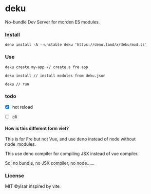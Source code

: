 # deku

No-bundle Dev Server for morden ES modules.

### Install

```shell
deno install -A --unstable deku 'https://deno.land/x/deku/mod.ts' 
```

### Use

```shell
deku create my-app // create a fre app
```

```shell
deku install // install modules from deku.json
```

```shell
deku // run
```

### todo

- [x] hot reload

- [ ] cli

#### How is this different form viet?

This is for Fre but not Vue, and use deno instead of node without node_modules.

This use deno compiler for compiling JSX instead of vue compiler.

So, no bundle, no JSX compiler, no node……

### License

MIT ©yisar inspired by vite.
